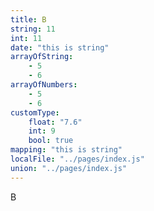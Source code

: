 ```yaml
---
title: B
string: 11
int: 11
date: "this is string"
arrayOfString:
    - 5
    - 6
arrayOfNumbers:
    - 5
    - 6
customType:
    float: "7.6"
    int: 9
    bool: true
mapping: "this is string"
localFile: "../pages/index.js"
union: "../pages/index.js"
---
```


B